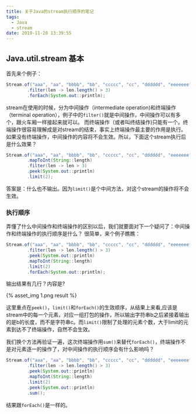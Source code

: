 ```yaml
---
title: 关于Java的stream执行顺序的笔记
tags:
  - Java
  - stream
date: 2019-11-20 13:39:55
---
```


## Java.util.stream 基本
首先来个例子：
```Java
Stream.of("aaa", "aa", "bbbb", "bb", "ccccc", "cc", "dddddd", "eeeeeee")
        .filter(len -> len.length() > 3)
        .forEach(System.out::println);
```
stream在使用的时候，分为中间操作（intermediate operation)和终端操作（terminal operation），例子中的`filter()`就是中间操作，中间操作可以有多个，跟火车厢一样接起来就可以。
而终端操作（或者叫终结操作)只能有一个。终端操作很容易理解成是对stream的结束，事实上终端操作最主要的作用是执行。如果没有终端操作，中间操作的内容将不会生效。所以，下面这个stream执行后是什么效果？
```Java
Stream.of("aaa", "aa", "bbbb", "bb", "ccccc", "cc", "dddddd", "eeeeeee")
        .mapToInt(String::length)
        .filter(len -> len > 3)
        .peek(System.out::println)
        .limit(2);
```  

答案是：什么也不输出。因为`limit()`是个中间方法，对这个stream的操作将不会生效。  

### 执行顺序
弄懂了什么中间操作和终端操作的区别以后，我们就要面对下一个疑问了：中间操作和终端操作的执行顺序是什么？
很简单，来个例子瞧瞧：
```Java
Stream.of("aaa", "aa", "bbbb", "bb", "ccccc", "cc", "dddddd", "eeeeeee")
        .filter(len -> len.length() > 3)
        .peek(System.out::println)
        .mapToInt(String::length)
        .limit(2)
        .forEach(System.out::println);
```
输出结果有几行？内容是?

{% asset_img 1.png result %}

这里重点在`peek()`，`limit()`和`forEach()`的生效顺序，从结果上来看,应该是stream中的每一个元素，对应一组打包的操作，所以输出字符串b之后紧接着输出的是b的长度，而不是字符串c。而`limit()`限制了处理的元素个数，大于limit的元素到达不了终端操作，自然不会生效。

我们换个方法再验证一遍，这次终端操作用`sum()`来替代`forEach()`，终端操作不是对元素逐一的操作了，对中间操作的执行顺序会有什么影响吗？
```Java
Stream.of("aaa", "aa", "bbbb", "bb", "ccccc", "cc", "dddddd", "eeeeeee")
        .filter(len -> len.length() > 3)
        .peek(System.out::println)
        .mapToInt(String::length)
        .limit(2)
        .peek(System.out::println)
        .sum();
```  

结果跟`forEach()`是一样的。